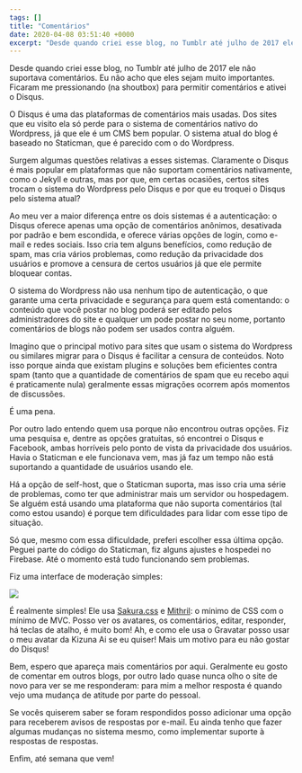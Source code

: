 ```yaml
---
tags: []
title: "Comentários"
date: 2020-04-08 03:51:40 +0000
excerpt: "Desde quando criei esse blog, no Tumblr até julho de 2017 ele não suportava comentários. Eu não acho que eles sejam muito importantes...."
---
```


Desde quando criei esse blog, no Tumblr até julho de 2017 ele não suportava comentários. Eu não acho que eles sejam muito importantes. Ficaram me pressionando (na shoutbox) para permitir comentários e ativei o Disqus.

O Disqus é uma das plataformas de comentários mais usadas. Dos sites que eu visito ela só perde para o sistema de comentários nativo do Wordpress, já que ele é um CMS bem popular. O sistema atual do blog é baseado no Staticman, que é parecido com o do Wordpress.

Surgem algumas questões relativas a esses sistemas. Claramente o Disqus é mais popular em plataformas que não suportam comentários nativamente, como o Jekyll e outras, mas por que, em certas ocasiões, certos sites trocam o sistema do Wordpress pelo Disqus e por que eu troquei o Disqus pelo sistema atual?

Ao meu ver a maior diferença entre os dois sistemas é a autenticação: o Disqus oferece apenas uma opção de comentários anônimos, desativada por padrão e bem escondida, e oferece várias opções de login, como e-mail e redes sociais. Isso cria tem alguns benefícios, como redução de spam, mas cria vários problemas, como redução da privacidade dos usuários e promove a censura de certos usuários já que ele permite bloquear contas.

O sistema do Wordpress não usa nenhum tipo de autenticação, o que garante uma certa privacidade e segurança para quem está comentando: o conteúdo que você postar no blog poderá ser editado pelos administradores do site e qualquer um pode postar no seu nome, portanto comentários de blogs não podem ser usados contra alguém.

Imagino que o principal motivo para sites que usam o sistema do Wordpress ou similares migrar para o Disqus é facilitar a censura de conteúdos. Noto isso porque ainda que existam plugins e soluções bem eficientes contra spam (tanto que a quantidade de comentários de spam que eu recebo aqui é praticamente nula) geralmente essas migrações ocorrem após momentos de discussões.

É uma pena.

Por outro lado entendo quem usa porque não encontrou outras opções. Fiz uma pesquisa e, dentre as opções gratuitas, só encontrei o Disqus e Facebook, ambas horríveis pelo ponto de vista da privacidade dos usuários. Havia o Staticman e ele funcionava vem, mas já faz um tempo não está suportando a quantidade de usuários usando ele.

Há a opção de self-host, que o Staticman suporta, mas isso cria uma série de problemas, como ter que administrar mais um servidor ou hospedagem. Se alguém está usando uma plataforma que não suporta comentários (tal como estou usando) é porque tem dificuldades para lidar com esse tipo de situação.

Só que, mesmo com essa dificuldade, preferi escolher essa última opção. Peguei parte do código do Staticman, fiz alguns ajustes e hospedei no Firebase. Até o momento está tudo funcionando sem problemas.

Fiz uma interface de moderação simples:

![](https://i.imgur.com/lpNVuuO.png)

É realmente simples! Ele usa [Sakura.css](https://github.com/oxalorg/sakura) e [Mithril](https://github.com/MithrilJS/mithril.js/): o mínimo de CSS com o mínimo de MVC. Posso ver os avatares, os comentários, editar, responder, há teclas de atalho, é muito bom! Ah, e como ele usa o Gravatar posso usar o meu avatar da Kizuna Ai se eu quiser! Mais um motivo para eu não gostar do Disqus!

Bem, espero que apareça mais comentários por aqui. Geralmente eu gosto de comentar em outros blogs, por outro lado quase nunca olho o site de novo para ver se me responderam: para mim a melhor resposta é quando vejo uma mudança de atitude por parte do pessoal.

Se vocês quiserem saber se foram respondidos posso adicionar uma opção para receberem avisos de respostas por e-mail. Eu ainda tenho que fazer algumas mudanças no sistema mesmo, como implementar suporte à respostas de respostas.

Enfim, até semana que vem!